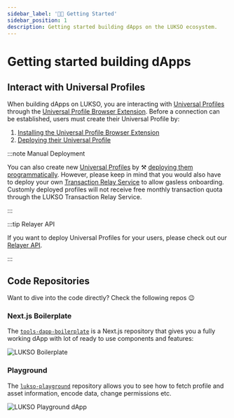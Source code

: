 ```yaml
---
sidebar_label: '👋🏻 Getting Started'
sidebar_position: 1
description: Getting started building dApps on the LUKSO ecosystem.
---
```


# Getting started building dApps

## Interact with Universal Profiles

When building dApps on LUKSO, you are interacting with [Universal Profiles](../../standards/universal-profile/introduction.md) through the [Universal Profile Browser Extension](https://chromewebstore.google.com/detail/universal-profiles/abpickdkkbnbcoepogfhkhennhfhehfn). Before a connection can be established, users must create their Universal Profile by:

1. [Installing the Universal Profile Browser Extension](/install-up-browser-extension)
2. [Deploying their Universal Profile](https://my.universalprofile.cloud)

:::note Manual Deployment

You can also create new [Universal Profiles](../../standards/universal-profile/introduction.md) by ⚒️ [deploying them programmatically](../../tutorials/expert-guides/universal-profile/create-profile.md). However, please keep in mind that you would also have to deploy your own [Transaction Relay Service](../../standards/relayer-api.md) to allow gasless onboarding. Customly deployed profiles will not receive free monthly transaction quota through the LUKSO Transaction Relay Service.

:::

:::tip Relayer API

If you want to deploy Universal Profiles for your users, please check out our [Relayer API](../../tools/relayer-developer.md).

:::

## Code Repositories

Want to dive into the code directly? Check the following repos 😉

### Next.js Boilerplate

The [`tools-dapp-boilerplate`](https://github.com/lukso-network/tools-dapp-boilerplate) is a Next.js repository that gives you a fully working dApp with lot of ready to use components and features:

<div style={{textAlign: 'center'}}>

<img
src="https://github.com/lukso-network/tools-dapp-boilerplate/raw/main/img/front_page.png"
alt="LUKSO Boilerplate"
/>

</div>

### Playground

The [`lukso-playground`](https://github.com/lukso-network/lukso-playground) repository allows you to see how to fetch profile and asset information, encode data, change permissions etc.

<div style={{textAlign: 'center'}}>

<img
src="/img/guides/playground_dapp.png"
alt="LUKSO Playground dApp"
/>

</div>
